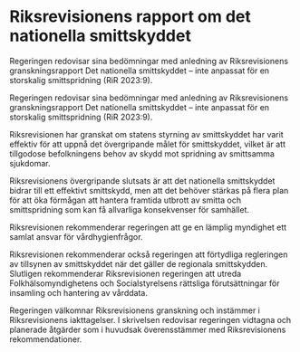 # Riksrevisionens rapport om det nationella smittskyddet

Regeringen redovisar sina bedömningar med anledning av Riksrevisionens granskningsrapport Det nationella smittskyddet – inte anpassat för en storskalig smittspridning (RiR 2023:9).

Regeringen redovisar sina bedömningar med anledning av Riksrevisionens granskningsrapport Det nationella smittskyddet – inte anpassat för en storskalig smittspridning (RiR 2023:9).

Riksrevisionen har granskat om statens styrning av smittskyddet har varit effektiv för att uppnå det övergripande målet för smittskyddet, vilket är att tillgodose befolkningens behov av skydd mot spridning av smittsamma sjukdomar.

Riksrevisionens övergripande slutsats är att det nationella smittskyddet bidrar till ett effektivt smittskydd, men att det behöver stärkas på flera plan för att öka förmågan att hantera framtida utbrott av smitta och smittspridning som kan få allvarliga konsekvenser för samhället.

Riksrevisionen rekommenderar regeringen att ge en lämplig myndighet ett samlat ansvar för vårdhygienfrågor.

Riksrevisionen rekommenderar också regeringen att förtydliga regleringen av tillsynen av smittskyddet när det gäller de regionala smittskydden. Slutligen rekommenderar Riksrevisionen regeringen att utreda Folkhälsomyndighetens och Socialstyrelsens rättsliga förutsättningar för insamling och hantering av vårddata.

Regeringen välkomnar Riksrevisionens granskning och instämmer i Riksrevisionens iakttagelser. I skrivelsen redovisar regeringen vidtagna och planerade åtgärder som i huvudsak överensstämmer med Riksrevisionens rekommendationer.
